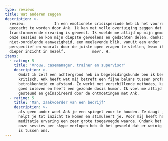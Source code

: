 ```yaml
---
type: reviews
title: Wat anderen zeggen
description: >-
  review:             In een emotionele crisisperiode heb ik het voorrecht gehad
  gecoacht te worden door Ank. Ik kan met volle overtuiging zeggen dat dat een
  transformerende ervaring is geweest. Ik voelde me altijd op mijn gemak tijdens
  onze sessies en kon mijn diepste gevoelens en gedachten delen. dankzij een
  niet-oordelende aanwezigheid, een meelevende blik, vanuit een ander
  perspectief en vooral: door de juiste open vragen te stellen, kwam ik tot
  dieper inzicht in mezelf.            mevr. H.
items:
  - rating: 5
    title: 'Vrouw, casemanager, trainer en supervisor'
    description: >-
      Omdat ik zelf een achtergrond heb in begeleidingskunde ben ik best
      kritisch. Ank heeft wat mij betreft een fijne balans tussen professie,
      betrokkenheid en afstand. Ze werkt met verschillende methodes, kan zich
      goed inleven en heeft een gezonde dosis humor. Ik voel me altijd erg
      gesteund en geïnspireerd door de ontmoetingen met Ank.
  - rating: 5
    title: 'Man, zaakvoerder van een bedrijf'
    description: >-
      als geen ander weet Ank je een spiegel voor te houden. Ze daagt je uit,
      helpt je tot inzicht te komen en stimuleert je. Voor mij heeft haar ruime
      meditatie ervaring een zeer grote toegevoegde waarde. Ondank het feit dat
      onze sessies per skype verlopen heb ik het gevoeld dat er weinig afstand
      is tussen ons.
---
```


